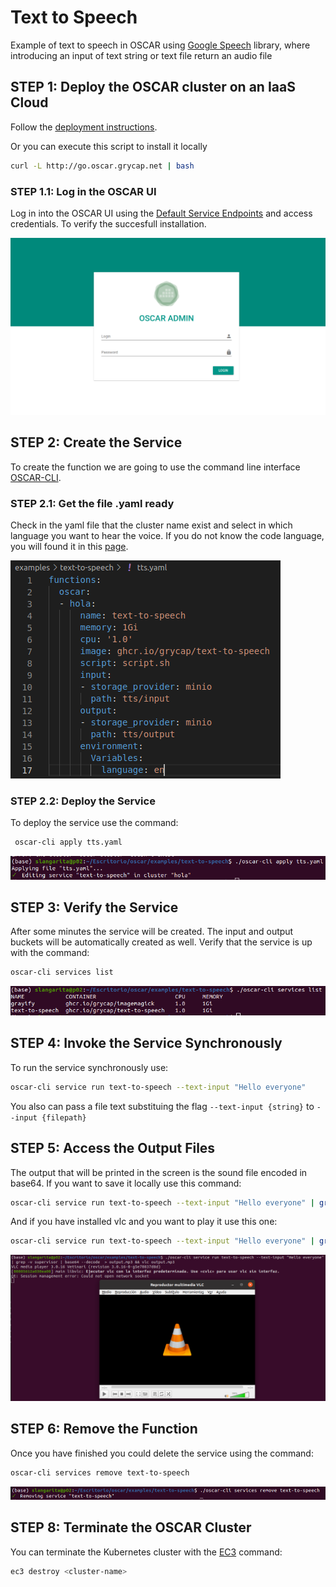 # Text to Speech

Example of text to speech in OSCAR using [Google Speech](https://pypi.org/project/google-speech/) library, where introducing an input of text string or text file return an audio file

## STEP 1: Deploy the OSCAR cluster on an IaaS Cloud

Follow the [deployment instructions](https://o-scar.readthedocs.io/en/latest/deploy.html).

Or you can execute this script to install it locally
```sh
curl -L http://go.oscar.grycap.net | bash
```


### STEP 1.1: Log in the OSCAR UI

Log in into the OSCAR UI using the [Default Service Endpoints](https://o-scar.readthedocs.io/en/latest/usage.html#default-service-endpoints) and access credentials. To verify the succesfull installation.

![01-oscar-login.png](img/01-oscar-login.png)



## STEP 2: Create the Service

To create the function we are going to use the command line interface [OSCAR-CLI](https://docs.oscar.grycap.net/oscar-cli/).

### STEP 2.1: Get the file .yaml ready

Check in the yaml file that the cluster name exist and select in which language you want to hear the voice. If you do not know the code language, you will found it in this [page](https://www.andiamo.co.uk/resources/iso-language-codes/).

![02-oscar-yamlfile.png](img/02-oscar-yamlfile.png)


### STEP 2.2: Deploy the Service

To deploy the service use the command:
```sh
 oscar-cli apply tts.yaml
```
![03-oscar-apply.png](img/03-oscar-apply.png)



## STEP 3: Verify the Service

After some minutes the service will be created. The input and output buckets will be automatically created as well. Verify that the service is up with the command:

```sh
oscar-cli services list
```

![04-oscar-checkServices.png](img/04-oscar-checkServices.png)


## STEP 4: Invoke the Service Synchronously

To run the service synchronously use:
```sh
oscar-cli service run text-to-speech --text-input "Hello everyone"
```
You also can pass a file text substituing the flag `--text-input {string}` to `--input {filepath}`



## STEP 5: Access the Output Files

The output that will be printed in the screen is the sound file encoded in base64. If you want to save it locally use this command:
```sh
oscar-cli service run text-to-speech --text-input "Hello everyone" | grep -v supervisor | base64 --decode  > output.mp3
```
And if you have installed vlc and you want to play it use this one:
```sh
oscar-cli service run text-to-speech --text-input "Hello everyone" | grep -v supervisor | base64 --decode  > output.mp3 && vlc output.mp3
```

![05-oscar-run.png](img/05-oscar-run.png)





## STEP 6: Remove the Function


Once you have finished you could delete the service using the command:

```sh
oscar-cli services remove text-to-speech
```

![06-oscar-remove.png](img/06-oscar-remove.png)


## STEP 8: Terminate the OSCAR Cluster

You can terminate the Kubernetes cluster with the [EC3](https://github.com/grycap/ec3) command:

```sh
ec3 destroy <cluster-name>
```


